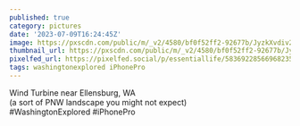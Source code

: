 ```yaml
---
published: true
category: pictures
date: '2023-07-09T16:24:45Z'
image: https://pxscdn.com/public/m/_v2/4580/bf0f52ff2-92677b/JyzkXvdiv27M/NpzJK85d4hZmZ96B2taSmzCcgodGwtqbdw8iYdFk.jpg
thumbnail_url: https://pxscdn.com/public/m/_v2/4580/bf0f52ff2-92677b/JyzkXvdiv27M/NpzJK85d4hZmZ96B2taSmzCcgodGwtqbdw8iYdFk_thumb.jpg
pixelfed_url: https://pixelfed.social/p/essentiallife/583692285669682352
tags: washingtonexplored iPhonePro
---
```


Wind Turbine near Ellensburg, WA  
(a sort of PNW landscape you might not expect)  
#WashingtonExplored #iPhonePro